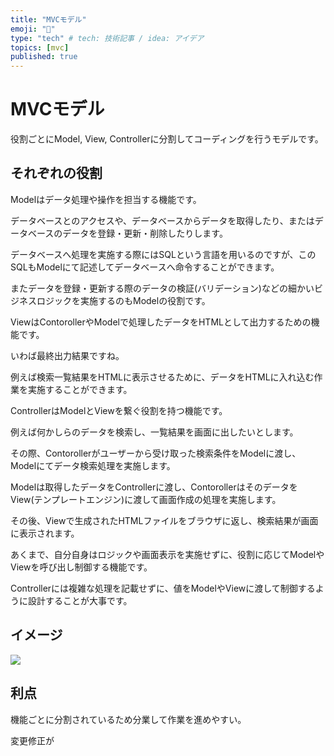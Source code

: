 ```yaml
---
title: "MVCモデル"
emoji: "📌"
type: "tech" # tech: 技術記事 / idea: アイデア
topics: [mvc]
published: true
---
```

# MVCモデル
役割ごとにModel, View, Controllerに分割してコーディングを行うモデルです。

## それぞれの役割

Modelはデータ処理や操作を担当する機能です。

データベースとのアクセスや、データベースからデータを取得したり、またはデータベースのデータを登録・更新・削除したりします。

データベースへ処理を実施する際にはSQLという言語を用いるのですが、このSQLもModelにて記述してデータベースへ命令することができます。

またデータを登録・更新する際のデータの検証(バリデーション)などの細かいビジネスロジックを実施するのもModelの役割です。


ViewはContorollerやModelで処理したデータをHTMLとして出力するための機能です。

いわば最終出力結果ですね。

例えば検索一覧結果をHTMLに表示させるために、データをHTMLに入れ込む作業を実施することができます。



ControllerはModelとViewを繋ぐ役割を持つ機能です。

例えば何かしらのデータを検索し、一覧結果を画面に出したいとします。

その際、Contorollerがユーザーから受け取った検索条件をModelに渡し、Modelにてデータ検索処理を実施します。

Modelは取得したデータをControllerに渡し、ContorollerはそのデータをView(テンプレートエンジン)に渡して画面作成の処理を実施します。

その後、Viewで生成されたHTMLファイルをブラウザに返し、検索結果が画面に表示されます。

あくまで、自分自身はロジックや画面表示を実施せずに、役割に応じてModelやViewを呼び出し制御する機能です。

Controllerには複雑な処理を記載せずに、値をModelやViewに渡して制御するように設計することが大事です。

## イメージ
![](https://storage.googleapis.com/zenn-user-upload/673668c12782-20240208.png)

## 利点
機能ごとに分割されているため分業して作業を進めやすい。

変更修正が


